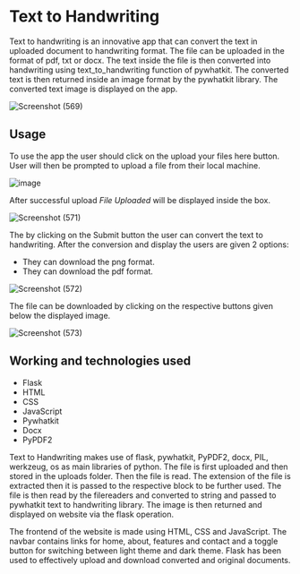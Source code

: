 # Text to Handwriting

Text to handwriting is an innovative app that can convert the text in uploaded document to handwriting format. The file can be uploaded in the format of pdf, txt or docx.
The text inside the file is then converted into handwriting using text_to_handwriting function of pywhatkit. The converted text is then returned inside an image format by the 
pywhatkit library. The converted text image is displayed on the app.

![Screenshot (569)](https://user-images.githubusercontent.com/63349641/149621628-e4f618e4-e407-44e4-b295-70433ac7c715.png)


## Usage

To use the app the user should click on the upload your files here button. User will then be prompted to upload a file from their local machine.

![image](https://user-images.githubusercontent.com/63349641/149621687-bd639d35-46b8-475e-88e5-85f89148f93b.png)

After successful upload *File Uploaded* will be displayed inside the box. 

![Screenshot (571)](https://user-images.githubusercontent.com/63349641/149621755-180aafe6-4c1e-436a-892b-64e7bb73f19f.png)

The by clicking on the Submit button the user can convert the text to handwriting.
After the conversion and display the users are given 2 options:
- They can download the png format.
- They can download the pdf format.

![Screenshot (572)](https://user-images.githubusercontent.com/63349641/149621598-7853e355-1b6a-4ca9-b04a-cb539f0d5208.png)

The file can be downloaded by clicking on the respective buttons given below the displayed image.

![Screenshot (573)](https://user-images.githubusercontent.com/63349641/149621612-5958fe52-443a-411e-ae57-e8d0e85a3426.png)


## Working and technologies used
- Flask
- HTML
- CSS
- JavaScript
- Pywhatkit
- Docx
- PyPDF2

Text to Handwriting makes use of flask, pywhatkit, PyPDF2, docx, PIL, werkzeug, os as main libraries of python. The file is first uploaded and then stored in the uploads folder.
Then the file is read. The extension of the file is extracted then it is passed to the respective block to be further used. The file is then read by the filereaders and converted
to string and passed to pywhatkit text to handwriting library. The image is then returned and displayed on website via the flask operation.

The frontend of the website is made using HTML, CSS and JavaScript. The navbar contains links for home, about, features and contact and a toggle button for switching between light
theme and dark theme. Flask has been used to effectively upload and download converted and original documents.


